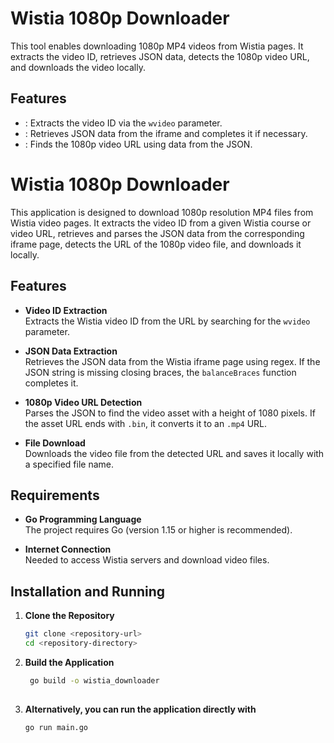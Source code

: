 # Wistia 1080p Downloader
This tool enables downloading 1080p MP4 videos from Wistia pages. It extracts the video ID, retrieves JSON data, detects the 1080p video URL, and downloads the video locally.
## Features
- : Extracts the video ID via the `wvideo` parameter.
- : Retrieves JSON data from the iframe and completes it if necessary.
- : Finds the 1080p video URL using data from the JSON.

# Wistia 1080p Downloader

This application is designed to download 1080p resolution MP4 files from Wistia video pages. It extracts the video ID from a given Wistia course or video URL, retrieves and parses the JSON data from the corresponding iframe page, detects the URL of the 1080p video file, and downloads it locally.

## Features

- **Video ID Extraction**  
  Extracts the Wistia video ID from the URL by searching for the `wvideo` parameter.

- **JSON Data Extraction**  
  Retrieves the JSON data from the Wistia iframe page using regex. If the JSON string is missing closing braces, the `balanceBraces` function completes it.

- **1080p Video URL Detection**  
  Parses the JSON to find the video asset with a height of 1080 pixels. If the asset URL ends with `.bin`, it converts it to an `.mp4` URL.

- **File Download**  
  Downloads the video file from the detected URL and saves it locally with a specified file name.

## Requirements

- **Go Programming Language**  
  The project requires Go (version 1.15 or higher is recommended).

- **Internet Connection**  
  Needed to access Wistia servers and download video files.

## Installation and Running

1. **Clone the Repository**
   ```bash
   git clone <repository-url>
   cd <repository-directory>
   
2. **Build the Application**
   ```bash
    go build -o wistia_downloader
    
3. **Alternatively, you can run the application directly with**
    ```bash
   go run main.go